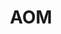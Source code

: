 ---
title: AOM
logo: aom.png
stream_url:
- [station, http://stream.radiojar.com/uxeuuepfaxhvv, online]
description: "All organic international community radio streaming DJ mixes, radio shows & concerts from local & global contributors."
support:
url: "https://www.aom.international/"
location: São Luís, PT
play_time: tba?
recommended:
---
